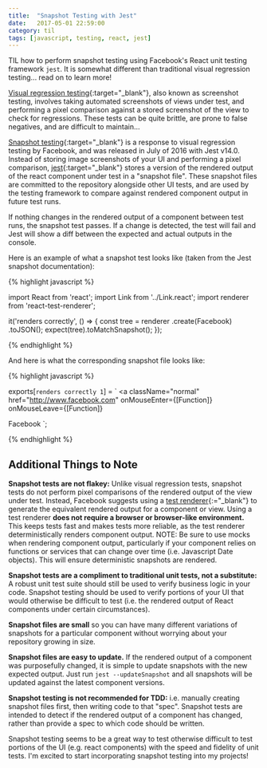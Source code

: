 ```yaml
---
title:  "Snapshot Testing with Jest"
date:   2017-05-01 22:59:00
category: til
tags: [javascript, testing, react, jest]
---
```


TIL how to perform snapshot testing using Facebook's React unit testing framework `jest`. It is somewhat different than traditional visual regression testing... read on to learn more!

[Visual regression testing][screenshot]{:target="_blank"}, also known as screenshot testing, involves taking automated screenshots of views under test, and performing a pixel comparison against a stored screenshot of the view to check for regressions. These tests can be quite brittle, are prone to false negatives, and are difficult to maintain...

[Snapshot testing][snapshot]{:target="_blank"} is a response to visual regression testing by Facebook, and was released in July of 2016 with Jest v14.0. Instead of storing image screenshots of your UI and performing a pixel comparison, [jest][jest]{:target="_blank"} stores a version of the rendered output of the react component under test in a "snapshot file". These snapshot files are committed to the repository alongside other UI tests, and are used by the testing framework to compare against rendered component output in future test runs.

If nothing changes in the rendered output of a component between test runs, the snapshot test passes. If a change is detected, the test will fail and Jest will show a diff between the expected and actual outputs in the console.

Here is an example of what a snapshot test looks like (taken from the Jest snapshot documentation):

{% highlight javascript %}

import React from 'react';
import Link from '../Link.react';
import renderer from 'react-test-renderer';

it('renders correctly', () => {
  const tree = renderer
    .create(<Link page="http://www.facebook.com">Facebook</Link>)
    .toJSON();
  expect(tree).toMatchSnapshot();
});

{% endhighlight %}

And here is what the corresponding snapshot file looks like:

{% highlight javascript %}

exports[`renders correctly 1`] = `
<a
  className="normal"
  href="http://www.facebook.com"
  onMouseEnter={[Function]}
  onMouseLeave={[Function]}
>
  Facebook
</a>
`;

{% endhighlight %}


## Additional Things to Note

**Snapshot tests are not flakey:** Unlike visual regression tests, snapshot tests do not perform pixel comparisons of the rendered output of the view under test. Instead, Facebook suggests using a [test renderer][test]{:="_blank"} to generate the equivalent rendered output for a component or view. Using a test renderer **does not require a browser or browser-like environment.** This keeps tests fast and makes tests more reliable, as the test renderer deterministically renders component output. NOTE: Be sure to use mocks when rendering component output, particularly if your component relies on functions or services that can change over time (i.e. Javascript Date objects). This will ensure deterministic snapshots are rendered.

**Snapshot tests are a compliment to traditional unit tests, not a substitute:** A robust unit test suite should still be used to verify business logic in your code. Snapshot testing should be used to verify portions of your UI that would otherwise be difficult to test (i.e. the rendered output of React components under certain circumstances).

**Snapshot files are small** so you can have many different variations of snapshots for a particular component without worrying about your repository growing in size.

**Snapshot files are easy to update.** If the rendered output of a component was purposefully changed, it is simple to update snapshots with the new expected output. Just run `jest --updateSnapshot` and all snapshots will be updated against the latest component versions.

**Snapshot testing is not recommended for TDD:** i.e. manually creating snapshot files first, then writing code to that "spec". Snapshot tests are intended to detect if the rendered output of a component has changed, rather than provide a spec to which code should be written.

Snapshot testing seems to be a great way to test otherwise difficult to test portions of the UI (e.g. react components) with the speed and fidelity of unit tests. I'm excited to start incorporating snapshot testing into my projects!

[jest]: https://facebook.github.io/jest/
[snapshot]: http://facebook.github.io/jest/docs/snapshot-testing.html#snapshot-testing-with-jest
[screenshot]: https://visualregressiontesting.com/
[test]: https://www.npmjs.com/package/react-test-renderer
